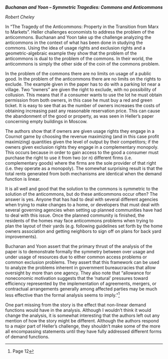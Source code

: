 ***Buchanan and Yoon – Symmetric Tragedies: Commons and Anticommons***

*Robert Cheley*

In “The Tragedy of the Anticommons: Property in the Transition from Marx
to Markets”. Heller challenges economists to address the problem of the
anticommons. Buchanan and Yoon take up the challenge analyzing the
anticommons in the context of what has been done in studying the
commons. Using the idea of usage rights and exclusion rights and a
geometric-algebraic example they show that the problem of the
anticommons is dual to the problem of the commons. In their world, the
anticommons is simply the other side of the coin of the commons problem.

In the problem of the commons there are no limits on usage of a public
good. In the problem of the anticommons there are no limits on the
rights to exclude. The example given in the paper has to do with a
parking lot near a village. Two “owners” are given the right to exclude,
with no possibility of collusion. This means that if a consumer wants to
use the lot he must obtain permission from both owners, in this case he
must buy a red and green ticket. It is easy to see that as the number of
owners increases the costs of obtaining increasing past any reasonable
reservation price. This can cause the abandonment of the good or
property, as was seen in Heller’s paper concerning empty buildings in
Moscow.

The authors show that if owners are given usage rights they engage in a
Cournot game by choosing the revenue maximizing (and in this case profit
maximizing) quantities given the level of output by their competitors;
if the owners given exclusion rights they engage in a complementary
monopoly. This occurs because in order to gain access to the good a
consumer must purchase the right to use it from two (or n) different
firms (i.e. complementary goods) where the firms are the sole provider
of that right (i.e. they operate as a monopoly). The somewhat surprising
result is that the total rents generated from both mechanisms are
identical when the demand function is linear.

It is all well and good that the solution to the commons is symmetric to
the solution of the anticommons, but do these anticommons occur often?
The answer is yes. Anyone that has had to deal with several different
agencies when trying to make changes to a home, or developers that must
deal with several governing agencies when setting up planned communities
have had to deal with this issue. Once the planned community is
finished, the residents of the homes may face anticommons problems when
trying to plan the layout of their yards (e.g. following guidelines set
forth by the home owners association and getting neighbors to sign off
on plans for back yard improvements).

Buchanan and Yoon assert that the primary thrust of the analysis of the
paper is to demonstrate formally the symmetry between over usage and
under usage of resources due to either common access problems or common
exclusion problems. They assert that this framework can be used to
analyze the problems inherent in government bureaucracies that allow
oversight by more than one agency. They also note that “allowance for
noneconomic motivation suggests that the ‘natural’ pressures toward
efficiency represented by the implementation of agreements, mergers, or
contractual arrangements generally among affected parties may be much
less effective than the formal analysis seems to imply.”[^1]

One part missing from the story is the effect that non-linear demand
functions would have in the analysis. Although I wouldn’t think it would
change the analysis, it is somewhat interesting that the authors left
out any mention of how the story might be different. Although the
authors respond to a major part of Heller’s challenge, they shouldn’t
make some of the more all encompassing statements until they have fully
addressed different forms of demand functions.

[^1]: Page 12
